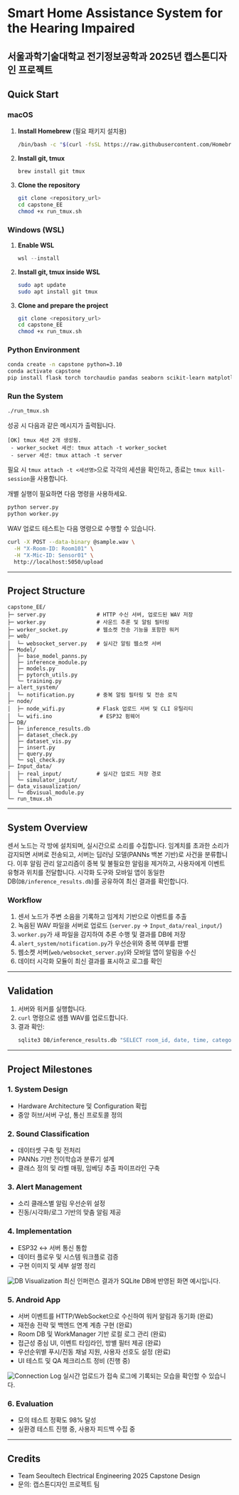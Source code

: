 # Smart Home Assistance System for the Hearing Impaired

서울과학기술대학교 전기정보공학과 2025년 캡스톤디자인 프로젝트
---

## Quick Start

### macOS
1. **Install Homebrew** (필요 패키지 설치용)
   ```bash
   /bin/bash -c "$(curl -fsSL https://raw.githubusercontent.com/Homebrew/install/HEAD/install.sh)"
   ```
2. **Install git, tmux**
   ```bash
   brew install git tmux
   ```
3. **Clone the repository**
   ```bash
   git clone <repository_url>
   cd capstone_EE
   chmod +x run_tmux.sh
   ```

### Windows (WSL)
1. **Enable WSL**
   ```powershell
   wsl --install
   ```
2. **Install git, tmux inside WSL**
   ```bash
   sudo apt update
   sudo apt install git tmux
   ```
3. **Clone and prepare the project**
   ```bash
   git clone <repository_url>
   cd capstone_EE
   chmod +x run_tmux.sh
   ```

### Python Environment
```bash
conda create -n capstone python=3.10
conda activate capstone
pip install flask torch torchaudio pandas seaborn scikit-learn matplotlib
```

### Run the System
```bash
./run_tmux.sh
```
성공 시 다음과 같은 메시지가 출력됩니다. 
```text
[OK] tmux 세션 2개 생성됨.
 - worker_socket 세션: tmux attach -t worker_socket
 - server 세션: tmux attach -t server
```
필요 시 `tmux attach -t <세션명>`으로 각각의 세션을 확인하고, 종료는 `tmux kill-session`을 사용합니다.

개별 실행이 필요하면 다음 명령을 사용하세요.
```bash
python server.py
python worker.py
```

WAV 업로드 테스트는 다음 명령으로 수행할 수 있습니다.
```bash
curl -X POST --data-binary @sample.wav \
  -H "X-Room-ID: Room101" \
  -H "X-Mic-ID: Sensor01" \
  http://localhost:5050/upload
```

---

## Project Structure

```plaintext
capstone_EE/
├─ server.py                # HTTP 수신 서버, 업로드된 WAV 저장
├─ worker.py                # 사운드 추론 및 알림 필터링
├─ worker_socket.py         # 웹소켓 전송 기능을 포함한 워커
├─ web/
│  └─ websocket_server.py   # 실시간 알림 웹소켓 서버
├─ Model/
│  ├─ base_model_panns.py
│  ├─ inference_module.py
│  ├─ models.py
│  ├─ pytorch_utils.py
│  └─ training.py
├─ alert_system/
│  └─ notification.py       # 중복 알림 필터링 및 전송 로직
├─ node/
│  ├─ node_wifi.py          # Flask 업로드 서버 및 CLI 유틸리티
│  └─ wifi.ino               # ESP32 펌웨어
├─ DB/
│  ├─ inference_results.db
│  ├─ dataset_check.py
│  ├─ dataset_vis.py
│  ├─ insert.py
│  ├─ query.py
│  └─ sql_check.py
├─ Input_data/
│  ├─ real_input/           # 실시간 업로드 저장 경로
│  └─ simulator_input/
├─ data_visaualization/
│  └─ dbvisual_module.py
└─ run_tmux.sh
```

---

## System Overview

센서 노드는 각 방에 설치되며, 실시간으로 소리를 수집합니다. 임계치를 초과한 소리가 감지되면 서버로 전송되고, 서버는 딥러닝 모델(PANNs 백본 기반)로 사건을 분류합니다. 이후 알림 관리 알고리즘이 중복 및 불필요한 알림을 제거하고, 사용자에게 이벤트 유형과 위치를 전달합니다. 시각화 도구와 모바일 앱이 동일한 DB(`DB/inference_results.db`)를 공유하여 최신 결과를 확인합니다.

### Workflow
1. 센서 노드가 주변 소음을 기록하고 임계치 기반으로 이벤트를 추출
2. 녹음된 WAV 파일을 서버로 업로드 (`server.py` → `Input_data/real_input/`)
3. `worker.py`가 새 파일을 감지하여 추론 수행 및 결과를 DB에 저장
4. `alert_system/notification.py`가 우선순위와 중복 여부를 판별
5. 웹소켓 서버(`web/websocket_server.py`)와 모바일 앱이 알림을 수신
6. 데이터 시각화 모듈이 최신 결과를 표시하고 로그를 확인

---

## Validation

1. 서버와 워커를 실행합니다.
2. `curl` 명령으로 샘플 WAV를 업로드합니다.
3. 결과 확인:
   ```bash
   sqlite3 DB/inference_results.db "SELECT room_id, date, time, category FROM inference_results ORDER BY id DESC LIMIT 5;"
   ```

---

## Project Milestones

### 1. System Design
- Hardware Architecture 및 Configuration 확립
- 중앙 허브/서버 구성, 통신 프로토콜 정의

### 2. Sound Classification
- 데이터셋 구축 및 전처리
- PANNs 기반 전이학습과 분류기 설계
- 클래스 정의 및 라벨 매핑, 임베딩 추출 파이프라인 구축

### 3. Alert Management
- 소리 클래스별 알림 우선순위 설정
- 진동/시각화/로그 기반의 맞춤 알림 제공

### 4. Implementation
- ESP32 ↔ 서버 통신 통합
- 데이터 플로우 및 시스템 워크플로 검증
- 구현 이미지 및 세부 설명 정리

![DB Visualization](Image/db_visualization.png)
최신 인퍼런스 결과가 SQLite DB에 반영된 화면 예시입니다.

### 5. Android App
- 서버 이벤트를 HTTP/WebSocket으로 수신하여 워커 알림과 동기화 (완료)
- 재전송 전략 및 백엔드 연계 계층 구현 (완료)
- Room DB 및 WorkManager 기반 로컬 로그 관리 (완료)
- 접근성 중심 UI, 이벤트 타임라인, 방별 필터 제공 (완료)
- 우선순위별 푸시/진동 채널 지원, 사용자 선호도 설정 (완료)
- UI 테스트 및 QA 체크리스트 정비 (진행 중)

![Connection Log](Image/connection_log.png)
실시간 업로드가 접속 로그에 기록되는 모습을 확인할 수 있습니다.

### 6. Evaluation
- 모의 테스트 정확도 98% 달성
- 실환경 테스트 진행 중, 사용자 피드백 수집 중

---

## Credits
- Team Seoultech Electrical Engineering 2025 Capstone Design
- 문의: 캡스톤디자인 프로젝트 팀

